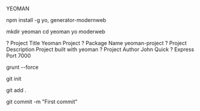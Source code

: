 YEOMAN 

npm install -g yo, generator-modernweb

mkdir yeoman
cd yeoman
yo moderweb

? Project Title Yeoman Project
? Package Name yeoman-project
? Project Description Project built with yeoman
? Project Author John Quick
? Express Port 7000

grunt --force

git init

git add .

git commit -m "First commit"
